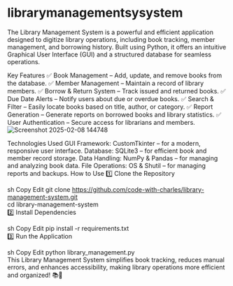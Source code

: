 # librarymanagementsysystem
The Library Management System is a powerful and efficient application designed to digitize library operations, including book tracking, member management, and borrowing history. Built using Python, it offers an intuitive Graphical User Interface (GUI) and a structured database for seamless operations.

Key Features
✅ Book Management – Add, update, and remove books from the database.
✅ Member Management – Maintain a record of library members.
✅ Borrow & Return System – Track issued and returned books.
✅ Due Date Alerts – Notify users about due or overdue books.
✅ Search & Filter – Easily locate books based on title, author, or category.
✅ Report Generation – Generate reports on borrowed books and library statistics.
✅ User Authentication – Secure access for librarians and members.
![Screenshot 2025-02-08 144748](https://github.com/user-attachments/assets/0c3acf63-8525-4b59-87c5-1e42505838c5)

Technologies Used
GUI Framework: CustomTkinter – for a modern, responsive user interface.
Database: SQLite3 – for efficient book and member record storage.
Data Handling: NumPy & Pandas – for managing and analyzing book data.
File Operations: OS & Shutil – for managing reports and backups.
How to Use
1️⃣ Clone the Repository

sh
Copy
Edit
git clone https://github.com/code-with-charles/library-management-system.git  
cd library-management-system  
2️⃣ Install Dependencies

sh
Copy
Edit
pip install -r requirements.txt  
3️⃣ Run the Application

sh
Copy
Edit
python library_management.py  
This Library Management System simplifies book tracking, reduces manual errors, and enhances accessibility, making library operations more efficient and organized! 📚🚀

